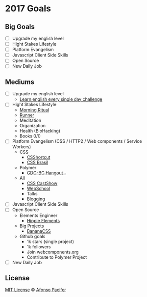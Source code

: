 # 2017 Goals

## Big Goals
- [ ] Upgrade my english level
- [ ] Hight Stakes Lifestyle
- [ ] Platform Evangelism
- [ ] Javascript Client Side Skills
- [ ] Open Source
- [ ] New Daily Job

## Mediums
- [ ] Upgrade my english level
    - [Learn english every single day challenge](https://github.com/afonsopacifer/learn-english-every-single-day)
- [ ] Hight Stakes Lifestyle
    - [Morning Ritual](morning-ritual.md)
    - [Runner](https://www.strava.com/athletes/19379991)
    - Meditation
    - Organization
    - Health (BioHacking)
    - Books 0/0
- [ ] Platform Evangelism (CSS / HTTP2 / Web components / Service Workers)
    - CSS
        - [CSShortcut]()
        - [CSS Brasil]()
    - Polymer
        - [GDG-BG Hangout - ]()
    - All
        - [CSS CastShow]()
        - [WebSchool]()
        - Talks
        - Blogging
- [ ] Javascript Client Side Skills
- [ ] Open Source
    - Elements Engineer
        - [Hippie Elements](https://github.com/hippie-elements)
    - Big Projects
        - [BananaCSS](https://github.com/bananacss)
    - Github goals
        - 1k stars (single project)
        - 1k followers
        - Join webcomponents.org
        - Contribute to Polymer Project
- [ ] New Daily Job

## License
[MIT License](https://github.com/afonsopacifer/2017-goals/blob/master/LICENSE.md) © [Afonso Pacifer](http://afonsopacifer.github.io/)
